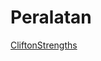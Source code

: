 # Peralatan

[CliftonStrengths](Peralatan%2096d1f3e03b8e4ed6be8202231b1bd71e/CliftonStrengths%20844f65f293e2409b87094ce055970a98.md)
